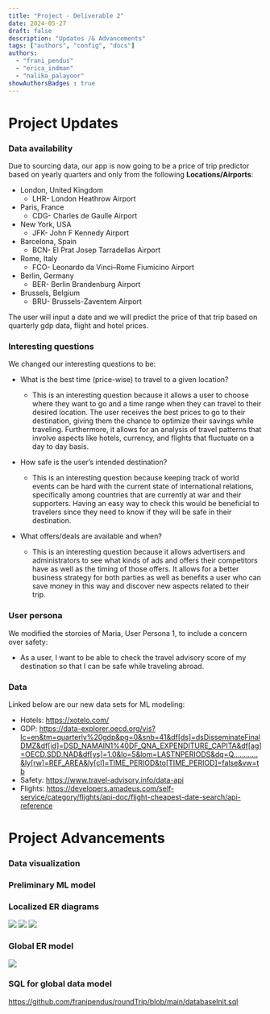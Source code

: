```yaml
---
title: "Project - Deliverable 2"
date: 2024-05-27
draft: false
description: "Updates /& Advancements"
tags: ["authors", "config", "docs"]
authors:
  - "frani_pendus"
  - "erica_indman"
  - "nalika_palayoor"
showAuthorsBadges : true
---
```


# Project Updates
### Data availability

Due to sourcing data, our app is now going to be a price of trip predictor based on yearly quarters and only from the following **Locations/Airports**: 
* London, United Kingdom 
    * LHR- London Heathrow Airport
* Paris, France 
    * CDG- Charles de Gaulle Airport
* New York, USA
    * JFK- John F Kennedy Airport
* Barcelona, Spain 
    * BCN- El Prat Josep Tarradellas Airport
* Rome, Italy 
    * FCO- Leonardo da Vinci–Rome Fiumicino Airport
* Berlin, Germany
    * BER- Berlin Brandenburg Airport
* Brussels, Belgium
    * BRU- Brussels-Zaventem Airport

The user will input a date and we will predict the price of that trip based on quarterly gdp data, flight and hotel prices. 

### Interesting questions
We changed our interesting questions to be: 

* What is the best time (price-wise) to travel to a given location?
    * This is an interesting question because it allows a user to choose where they want to go and a time range when they can travel to their desired location. The user receives the best prices to go to their destination, giving them the chance to optimize their savings while traveling. Furthermore, it allows for an analysis of travel patterns that involve aspects like hotels, currency, and flights that fluctuate on a day to day basis.

* How safe is the user’s intended destination?
    * This is an interesting question because keeping track of world events can be hard with the current state of international relations, specifically among countries that are currently at war and their supporters. Having an easy way to check this would be beneficial to travelers since they need to know if they will be safe in their destination.

* What offers/deals are available and when?
    * This is an interesting question because it allows advertisers and administrators to see what kinds of ads and offers their competitors have as well as the timing of those offers. It allows for a better business strategy for both parties as well as benefits a user who can save money in this way and discover new aspects related to their trip. 

### User persona 
We modified the storoies of Maria, User Persona 1, to include a concern over safety:
- As a user, I want to be able to check the travel advisory score of my destination so that I can be safe while traveling abroad. 

### Data 
Linked below are our new data sets for ML modeling:
- Hotels: https://xotelo.com/
- GDP: https://data-explorer.oecd.org/vis?lc=en&tm=quarterly%20gdp&pg=0&snb=41&df[ds]=dsDisseminateFinalDMZ&df[id]=DSD_NAMAIN1%40DF_QNA_EXPENDITURE_CAPITA&df[ag]=OECD.SDD.NAD&df[vs]=1.0&lo=5&lom=LASTNPERIODS&dq=Q............&ly[rw]=REF_AREA&ly[cl]=TIME_PERIOD&to[TIME_PERIOD]=false&vw=tb
- Safety: https://www.travel-advisory.info/data-api
- Flights: https://developers.amadeus.com/self-service/category/flights/api-doc/flight-cheapest-date-search/api-reference



# Project Advancements

### Data visualization 

### Preliminary ML model

### Localized ER diagrams 
![](travelers.png)
![](ads.png)
![](dealAdmins.png)

### Global ER model 
![](GLOBAL.png)

### SQL for global data model 
https://github.com/franipendus/roundTrip/blob/main/databaseInit.sql
